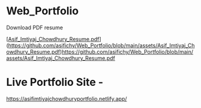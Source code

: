 # Web_Portfolio



Download PDF resume


[[Asif_Imtiyaj_Chowdhury_Resume.pdf](https://github.com/asifichy/Web_Portfolio/files/12834684/Asif_Imtiyaj_Chowdhury_Resume.pdf)](https://github.com/asifichy/Web_Portfolio/blob/main/assets/Asif_Imtiyaj_Chowdhury_Resume.pdf)https://github.com/asifichy/Web_Portfolio/blob/main/assets/Asif_Imtiyaj_Chowdhury_Resume.pdf




# Live Portfolio Site -


https://asifimtiyajchowdhuryportfolio.netlify.app/


